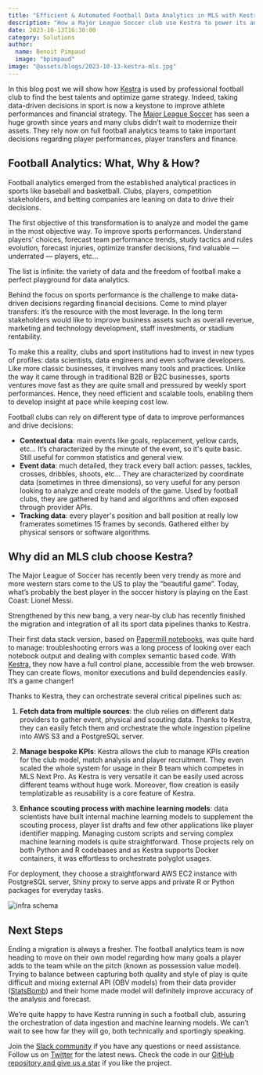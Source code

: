 ```yaml
---
title: "Efficient & Automated Football Data Analytics in MLS with Kestra"
description: "How a Major League Soccer club use Kestra to power its analytics initiative"
date: 2023-10-13T16:30:00
category: Solutions
author:
  name: Benoit Pimpaud
  image: "bpimpaud"
image: "@assets/blogs/2023-10-13-kestra-mls.jpg"
---
```


In this blog post we will show how [Kestra](https://github.com/kestra-io/kestra) is used by professional football club to find the best talents and optimize game strategy.
Indeed, taking data-driven decisions in sport is now a keystone to improve athlete performances and financial strategy. The [Major League Soccer](https://www.mlssoccer.com/) has seen a huge growth since years and many clubs didn’t wait to modernize their assets. They rely now on full football analytics teams to take important decisions regarding player performances, player transfers and finance.

## Football Analytics: What, Why & How?

Football analytics emerged from the established analytical practices in sports like baseball and basketball.
Clubs, players, competition stakeholders, and betting companies are leaning on data to drive their decisions.

The first objective of this transformation is to analyze and model the game in the most objective way. To improve sports performances. Understand players' choices, forecast team performance trends, study tactics and rules evolution, forecast injuries, optimize transfer decisions, find valuable — underrated — players, etc…

The list is infinite: the variety of data and the freedom of football make a perfect playground for data analytics.

Behind the focus on sports performance is the challenge to make data-driven decisions regarding financial decisions. Come to mind player transfers: it’s the resource with the most leverage. In the long term stakeholders would like to improve business assets such as overall revenue, marketing and technology development, staff investments, or stadium rentability.

To make this a reality, clubs and sport institutions had to invest in new types of profiles: data scientists, data engineers and even software developers.
Like more classic businesses, it involves many tools and practices. Unlike the way it came through in traditional B2B or B2C businesses, sports ventures move fast as they are quite small and pressured by weekly sport performances.
Hence, they need efficient and scalable tools, enabling them to develop insight at pace while keeping cost low.

Football clubs can rely on different type of data to improve performances and drive decisions:

* **Contextual data**: main events like goals, replacement, yellow cards, etc… It’s characterized by the minute of the event, so it's quite basic. Still useful for common statistics and general view.
* **Event data**: much detailed, they track every ball action: passes, tackles, crosses, dribbles, shoots, etc… They are characterized by coordinate data (sometimes in three dimensions), so very useful for any person looking to analyze and create models of the game. Used by football clubs, they are gathered by hand and algorithms and often exposed through provider APIs.
* **Tracking data**: every player's position and ball position at really low framerates sometimes 15 frames by seconds. Gathered either by physical sensors or software algorithms.

## Why did an MLS club choose Kestra?

The Major League of Soccer has recently been very trendy as more and more western stars come to the US to play the “beautiful game”. Today, what’s probably the best player in the soccer history is playing on the East Coast: Lionel Messi.

Strengthened by this new bang, a very near-by club has recently finished the migration and integration of all its sport data pipelines thanks to Kestra.

Their first data stack version, based on [Papermill notebooks](https://github.com/nteract/papermill), was quite hard to manage: troubleshooting errors was a long process of looking over each notebook output and dealing with complex semantic based code.
With [Kestra](https://github.com/kestra-io/kestra), they now have a full control plane, accessible from the web browser. They can create flows, monitor executions and build dependencies easily. It’s a game changer!

Thanks to Kestra, they can orchestrate several critical pipelines such as:

1. **Fetch data from multiple sources**: the club relies on different data providers to gather event, physical and scouting data. Thanks to Kestra, they can easily fetch them and orchestrate the whole ingestion pipeline into AWS S3 and a PostgreSQL server.

2. **Manage bespoke KPIs**: Kestra allows the club to manage KPIs creation for the club model, match analysis and player recruitment. They even scaled the whole system for usage in their B team which competes in MLS Next Pro. As Kestra is very versatile it can be easily used across different teams without huge work. Moreover, flow creation is easily templatizable as reusability is a core feature of Kestra.

3. **Enhance scouting process with machine learning models**: data scientists have built internal machine learning models to supplement the scouting process, player list drafts and few other applications like player identifier mapping. Managing custom scripts and serving complex machine learning models is quite straightforward. Those projects rely on both Python and R codebases and as Kestra supports Docker containers, it was effortless to orchestrate polyglot usages.

For deployment, they choose a straightforward AWS EC2 instance with PostgreSQL server, Shiny proxy to serve apps and private R or Python packages for everyday tasks.

![infra schema](@assets/blogs/2023-10-13-kestra-mls/mls-schema.png)


## Next Steps

Ending a migration is always a fresher. The football analytics team is now heading to move on their own model regarding how many goals a player adds to the team while on the pitch (known as possession value model). Trying to balance between capturing both quality and style of play is quite difficult and mixing external API (OBV models) from their data provider ([StatsBomb](https://statsbomb.com)) and their home made model will definitely improve accuracy of the analysis and forecast.

We’re quite happy to have Kestra running in such a football club, assuring the orchestration of data ingestion and machine learning models. We can’t wait to see how far they will go, both technically and sportingly speaking.

Join the [Slack community](https://kestra.io/slack) if you have any questions or need assistance. Follow us on [Twitter](https://twitter.com/kestra_io) for the latest news. Check the code in our [GitHub repository and give us a star](https://github.com/kestra-io/kestra) if you like the project.
